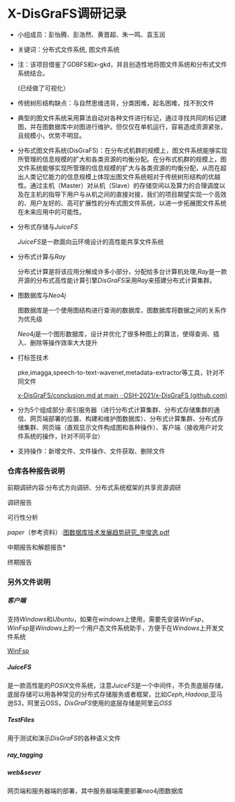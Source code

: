 # X-DisGraFS调研记录

- 小组成员：彭怡腾、彭浩然、黄晋超、朱一鸣、袁玉润

- 关键词：分布式文件系统, 图文件系统

- 注：该项目借鉴了GDBFS和x-gkd，并且创造性地将图文件系统和分布式文件系统结合。

  (已经做了可视化）

* 传统树形结构缺点：与自然思维违背，分类困难，起名困难，找不到文件

* 典型的图文件系统采用算法自动对各种文件进行标记，通过寻找共同的标记建图，并在图数据库中对图进行维护。但仅仅在单机运行，容易造成资源紧张，且规模小，优势不明显。

* 分布式图文件系统(DisGraFS)：在分布式机群的规模上，图文件系统能够实现所管理的信息规模的扩大和各类资源的均衡分配。在分布式机群的规模上，图文件系统能够实现所管理的信息规模的扩大与各类资源的均衡分配，从而在超出人类记忆能力的信息规模上体现出图文件系统相对于传统树形结构的优越性。通过主机（Master）对从机（Slave）的存储空间以及算力的合理调度以及在主机的指导下用户与从机之间的直接对接，我们的项目期望实现一个高效的、用户友好的、高可扩展性的分布式图文件系统，以进一步拓展图文件系统在未来应用中的可能性。

* 分布式存储与$JuiceFS$

  $JuiceFS$是一款面向云环境设计的高性能共享文件系统

* 分布式计算与$Ray$

  分布式计算是将该应用分解成许多小部分，分配给多台计算机处理,$Ray$是一款开源的分布式高性能计算引擎$DisGraFS$采用$Ray$来搭建分布式计算集群。

* 图数据库与$Neo4j$

  图数据库是一个使用图结构进行查询的数据库，图数据库将数据之间的关系作为优先级

  $Neo4j$是一个图形数据库，设计并优化了很多种图上的算法，使得查询、插入、删除等操作效率大大提升

* 打标签技术

  pke,imagga,speech-to-text-wavenet,metadata-extractor等工具，针对不同文件

  [x-DisGraFS/conclusion.md at main · OSH-2021/x-DisGraFS (github.com)](https://github.com/OSH-2021/x-DisGraFS/blob/main/docs/final_report/conclusion.md)

* 分为5个组成部分:索引服务器（进行分布式计算集群、分布式存储集群的通信、网页端部署的位置、构建和维护图数据库）、分布式计算集群、分布式存储集群、网页端（直观显示文件构成图和各种操作）、客户端（接收用户对文件系统的操作，针对不同平台）

* 支持操作：新增文件、文件操作、文件获取、删除文件

### 仓库各种报告说明

前期调研内容:分布式方向调研、分布式系统框架的共享资源调研

调研报告

可行性分析

$paper$（参考资料）:[图数据库技术发展趋势研究_李俊逸.pdf](https://github.com/OSH-2021/x-DisGraFS/blob/main/docs/paper/图数据库技术发展趋势研究_李俊逸.pdf)

中期报告和解题报告*

终期报告

### 另外文件说明

##### 客户端

支持$Windows$和$Ubuntu$，如果在$windows$上使用，需要先安装$WinFsp$，$WinFsp$是$Windows$上的一个用户态文件系统助手，方便于在$Windows$上开发文件系统

[WinFsp](https://zhuanlan.zhihu.com/p/448445912)

##### $JuiceFS$

是一款高性能的$POSIX$文件系统，注意$JuiceFS$是一个中间件，不负责底层存储，底层存储可以用各种常见的分布式存储服务或者框架，比如$Ceph,Hadoop$,亚马逊S3，阿里云OSS，$DisGraFS$使用的底层存储是阿里云$OSS$

##### $TestFiles$

用于测试和演示$DisGraFS$的各种语义文件

##### $ray\_tagging$

##### $web\&sever$

网页端和服务器端的部署，其中服务器端需要部署$neo4j$图数据库